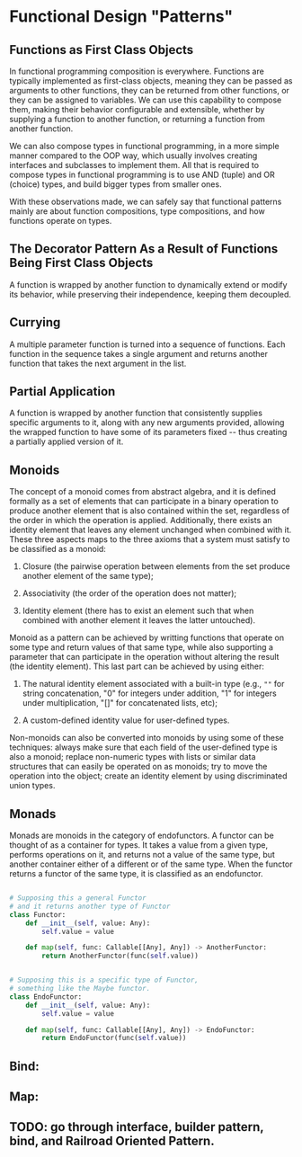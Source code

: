 # Functional Design "Patterns"

## Functions as First Class Objects

In functional programming composition is everywhere. Functions are typically implemented as first-class objects, meaning they can be passed as arguments to other functions, they can be returned from other functions, or they can be assigned to variables. We can use this capability to compose them, making their behavior configurable and extensible, whether by supplying a function to another function, or returning a function from another function.

We can also compose types in functional programming, in a more simple manner compared to the OOP way, which usually involves creating interfaces and subclasses to implement them. All that is required to compose types in functional programming is to use AND (tuple) and OR (choice) types, and build bigger types from smaller ones.

With these observations made, we can safely say that functional patterns mainly are about function compositions, type compositions, and how functions operate on types.

## The Decorator Pattern As a Result of Functions Being First Class Objects

A function is wrapped by another function to dynamically extend or modify its behavior, while preserving their independence, keeping them decoupled.

## Currying

A multiple parameter function is turned into a sequence of functions. Each function in the sequence takes a single argument and returns another function that takes the next argument in the list.

## Partial Application

A function is wrapped by another function that consistently supplies specific arguments to it, along with any new arguments provided, allowing the wrapped function to have some of its parameters fixed -- thus creating a partially applied version of it.

## Monoids

The concept of a monoid comes from abstract algebra, and it is defined formally as a set of elements that can participate in a binary operation to produce another element that is also contained within the set, regardless of the order in which the operation is applied. Additionally, there exists an identity element that leaves any element unchanged when combined with it. These three aspects maps to the three axioms that a system must satisfy to be classified as a monoid:

1. Closure (the pairwise operation between elements from the set produce another element of the same type);
    
2. Associativity (the order of the operation does not matter);

3. Identity element (there has to exist an element such that when combined with another element it leaves the latter untouched).

Monoid as a pattern can be achieved by writting functions that operate on some type and return values of that same type, while also supporting a parameter that can participate in the operation without altering the result (the identity element). This last part can be achieved by using either:

1. The natural identity element associated with a built-in type (e.g., `""` for string concatenation, "0" for integers under addition, "1" for integers under multiplication, "[]" for concatenated lists, etc);

2. A custom-defined identity value for user-defined types.

Non-monoids can also be converted into monoids by using some of these techniques: always make sure that each field of the user-defined type is also a monoid; replace non-numeric types with lists or similar data structures that can easily be operated on as monoids; try to move the operation into the object; create an identity element by using discriminated union types.

## Monads

Monads are monoids in the category of endofunctors. A functor can be thought of as a container for types. It takes a value from a given type, performs operations on it, and returns not a value of the same type, but another container either of a different or of the same type. When the functor returns a functor of the same type, it is classified as an endofunctor.

```python

# Supposing this a general Functor
# and it returns another type of Functor
class Functor:
    def __init__(self, value: Any): 
        self.value = value

    def map(self, func: Callable[[Any], Any]) -> AnotherFunctor:
        return AnotherFunctor(func(self.value))


# Supposing this is a specific type of Functor,
# something like the Maybe functor.
class EndoFunctor:
    def __init__(self, value: Any):
        self.value = value

    def map(self, func: Callable[[Any], Any]) -> EndoFunctor:
        return EndoFunctor(func(self.value))
```

## Bind: 

## Map:

## TODO: **go through interface, builder pattern, bind, and Railroad Oriented Pattern**. 
